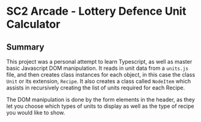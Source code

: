 # SC2 Arcade - Lottery Defence Unit Calculator

## Summary
This project was a personal attempt to learn Typescript, as well as master basic Javascript DOM manipulation. It reads in unit data from a `units.js` file, and then creates class instances for each object, in this case the class `Unit` or its extension, `Recipe`. It also creates a class called `NodeItem` which assists in recursively creating the list of units required for each Recipe.

The DOM manipulation is done by the form elements in the header, as they let you choose which types of units to display as well as the type of recipe you would like to show.